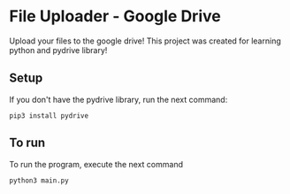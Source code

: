 # File Uploader - Google Drive
Upload your files to the google drive! This project was created for learning 
python and pydrive library!

## Setup
If you don't have the pydrive library, run the next command: 
```
pip3 install pydrive
```

## To run
To run the program, execute the next command

```
python3 main.py
```